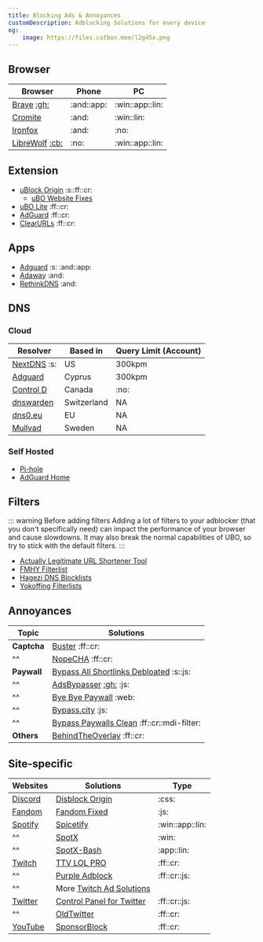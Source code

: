 ```yaml
---
title: Blocking Ads & Annoyances
customDescription: Adblocking Solutions for every device
og:
    image: https://files.catbox.moe/l2g45x.png
---
```



<GradientCard title="Blocking Ads" description="Adblocking Solutions for every device" theme="turquoise" variant="thin"/>


## Browser
| Browser | Phone | PC |
|-|-|-|
| [Brave](https://brave.com/) [:gh:](https://github.com/brave/brave-browser) | :and::app: | :win::app::lin: |
| [Cromite](https://github.com/uazo/cromite) | :and: | :win::lin: |
| [Ironfox](https://gitlab.com/ironfox-oss/IronFox/) | :and: | :no: |
| [LibreWolf](https://librewolf.net/) [:cb:](https://codeberg.org/librewolf/source) | :no: | :win::app::lin: |

## Extension
- [uBlock Origin](https://github.com/gorhill/uBlock) :s::ff::cr:
  - [uBO Website Fixes](https://old.reddit.com/r/uBlockOrigin/wiki/solutions/)
- [uBO Lite](https://github.com/uBlockOrigin/uBOL-home) :ff::cr:
- [AdGuard](https://adguard.com/en/adguard-browser-extension/overview.html) :ff::cr:
- [ClearURLs](https://docs.clearurls.xyz/) :ff::cr:

## Apps
- [Adguard](https://adguard.com/en/welcome.html) :s: :and::app:
- [Adaway](https://adaway.org/) :and:
- [RethinkDNS](https://rethinkdns.com/) :and:

## DNS

### Cloud
| Resolver   | Based in  | Query Limit (Account) |
|------------|----------|-----------------------------|
| [NextDNS](https://nextdns.io/) :s:  | US       | 300kpm   |
| [Adguard](https://adguard-dns.io/en/welcome.html)   | Cyprus   | 300kpm   |
| [Control D](https://controld.com/)   | Canada   | :no:   |
| [dnswarden](https://dnswarden.com/index.html) | Switzerland | NA  |
| [dns0.eu](https://www.dns0.eu/)   | EU   | NA   |
| [Mullvad](https://mullvad.net/en/help/dns-over-https-and-dns-over-tls)   | Sweden   | NA |

### Self Hosted
- [Pi-hole](https://pi-hole.net/)
- [AdGuard Home](https://github.com/AdguardTeam/AdGuardHome)

## Filters

::: warning Before adding filters
Adding a lot of filters to your adblocker (that you don't specifically need) can impact the performance of your browser and cause slowdowns. It may also break the normal capabilities of UBO, so try to stick with the default filters.
:::

- [Actually Legitimate URL Shortener Tool](https://github.com/DandelionSprout/adfilt/blob/master/LegitimateURLShortener.txt)
- [FMHY Filterlist](https://github.com/fmhy/FMHYFilterlist)
- [Hagezi DNS Blocklists](https://github.com/hagezi/dns-blocklists)
- [Yokoffing Filterlists](https://github.com/yokoffing/filterlists) 


## Annoyances

| Topic  | Solutions |
|--------|-----------|
| **Captcha** | [Buster](https://github.com/dessant/buster) :ff::cr: |  
| ^^     | [NopeCHA](https://nopecha.com/) :ff::cr: |  
| **Paywall** | [Bypass All Shortlinks Debloated](https://codeberg.org/Amm0ni4/bypass-all-shortlinks-debloated/) :s::js: | 
| ^^     | [AdsBypasser](https://adsbypasser.github.io/) [:gh:](https://github.com/adsbypasser/adsbypasser) :js: |
| ^^     | [Bye Bye Paywall](https://byebyepaywall.com/en/) :web: |  
| ^^     | [Bypass.city](https://bypass.city/how-to-install-userscript) :js: |
| ^^     | [Bypass Paywalls Clean](https://gitflic.ru/user/magnolia1234) :ff::cr::mdi-filter: |  
| **Others** | [BehindTheOverlay](https://github.com/NicolaeNMV/BehindTheOverlay) :ff::cr: |


## Site-specific

| Websites    | Solutions                                                                 | Type                      |
|-------------|---------------------------------------------------------------------------|---------------------------|
| [Discord](https://discord.com/)    | [Disblock Origin](https://codeberg.org/AllPurposeMat/Disblock-Origin)      | :css:           |
| [Fandom](https://www.fandom.com/)   | [Fandom Fixed](https://github.com/squabbled/FandomFixed)                    | :js:                       |
| [Spotify](https://www.spotify.com/) | [Spicetify](https://spicetify.app/)                                         | :win::app::lin:            |
| ^^                                 | [SpotX](https://github.com/SpotX-Official/SpotX)                            | :win:                      |
| ^^                                 | [SpotX-Bash](https://github.com/SpotX-Official/SpotX-Bash)                 | :app::lin:                 |
| [Twitch](https://www.twitch.tv/)    | [TTV LOL PRO](https://github.com/younesaassila/ttv-lol-pro)                 | :ff::cr:                   |
| ^^                                 | [Purple Adblock](https://github.com/arthurbolsoni/Purple-adblock/)          | :ff::cr::js:               |
| ^^                                 | More [Twitch Ad Solutions](https://github.com/pixeltris/TwitchAdSolutions/blob/master/full-list.md) |                          |
| [Twitter](https://x.com/home)      | [Control Panel for Twitter](https://github.com/insin/control-panel-for-twitter/) | :ff::cr::js:             |
| ^^                                 | [OldTwitter](https://github.com/dimdenGD/OldTwitter)                        | :ff::cr:                   |
| [YouTube](https://www.youtube.com/) | [SponsorBlock](https://sponsor.ajay.app/)                                  | :ff::cr:                   |
